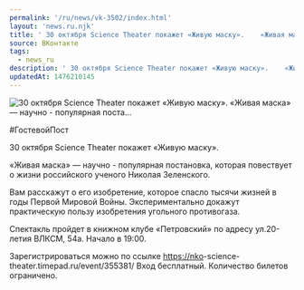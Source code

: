 ```yaml
---
permalink: '/ru/news/vk-3502/index.html'
layout: 'news.ru.njk'
title: ' 30 октября Science Theater покажет «Живую маску».    «Живая маска» — научно - популярная поста…'
source: ВКонтакте
tags:
  - news_ru
description: ' 30 октября Science Theater покажет «Живую маску».    «Живая маска» — научно - популярная поста…'
updatedAt: 1476210145
---
```

![ 30 октября Science Theater покажет «Живую маску».    «Живая маска» — научно - популярная поста…](https://sun9-15.userapi.com/impf/c626117/v626117501/34c4e/nRHcIbWR8KQ.jpg?size=1280x719&quality=96&proxy=1&sign=6247f67c66c9ac846738d97bc436bab3&c_uniq_tag=0BK6JPoVn13oTJxgRX0YAOfTD8ixSusWT5bMX-hntYE&type=album)

#ГостевойПост

30 октября Science Theater покажет «Живую маску».

«Живая маска» — научно - популярная постановка, которая повествует о жизни российского ученого Николая Зеленского.

Вам расскажут о его изобретение, которое спасло тысячи жизней в годы Первой Мировой Войны. Экспериментально докажут практическую пользу изобретения угольного противогаза.

Спектакль пройдет в книжном клубе «Петровский» по адресу ул.20-летия ВЛКСМ, 54а. Начало в 19:00.

Зарегистрироваться можно по ссылке [https://nko](https://nko)-science-theater.timepad.ru/event/355381/
Вход бесплатный. Количество билетов ограничено.
